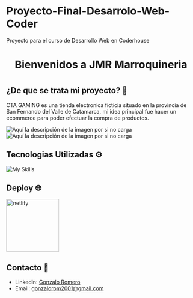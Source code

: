 # Proyecto-Final-Desarrolo-Web-Coder

Proyecto para el curso de Desarrollo Web en Coderhouse

<h1 align="center">Bienvenidos a JMR Marroquineria <h1>

## ¿De que se trata mi proyecto? 🚀
  
CTA GAMING es una tienda electronica ficticia situado en la provincia de San Fernando del Valle de Catamarca, mi idea principal fue hacer un ecommerce para poder efectuar la compra de productos.

![Aquí la descripción de la imagen por si no carga](https://raw.githubusercontent.com/Elotickk/Proyecto-Final-Desarrolo-Web-Coder/master/./img/banner.png)
![Aquí la descripción de la imagen por si no carga](https://raw.githubusercontent.com/Elotickk/Proyecto-Final-Desarrolo-Web-Coder/master/./img/banner2.png)
 
## Tecnologias Utilizadas ⚙️
  
![My Skills](https://skillicons.dev/icons?i=html,css,bootstrap,sass,git)  
    
## Deploy 🌐

<a href="https://jmrmarroquineria.netlify.app" target="_blank" rel="noreferrer"> <img src="https://i.pinimg.com/564x/95/e1/78/95e178f5b1dc1a2327595784442a866c.jpg" alt="netlify" width="140" height="140"/> 
</a>

## Contacto 👋

- Linkedin: [Gonzalo Romero](https://www.linkedin.com/in/gonzaloromero-/)
- Email: gonzalorom2001@gmail.com
